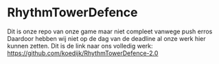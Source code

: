# RhythmTowerDefence

Dit is onze repo van onze game maar niet compleet vanwege push erros
Daardoor hebben wij niet op de dag van de deadline al onze werk hier kunnen zetten.
Dit is de link naar ons volledig werk: https://github.com/koedijk/RhythmTowerDefence-2.0

